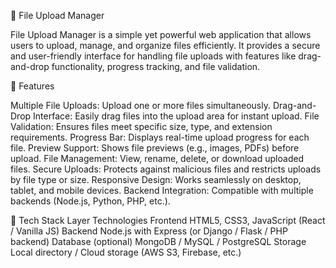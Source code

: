 📂 File Upload Manager

File Upload Manager is a simple yet powerful web application that allows users to upload, manage, and organize files efficiently. It provides a secure and user-friendly interface for handling file uploads with features like drag-and-drop functionality, progress tracking, and file validation.

🚀 Features

Multiple File Uploads: Upload one or more files simultaneously.
Drag-and-Drop Interface: Easily drag files into the upload area for instant upload.
File Validation: Ensures files meet specific size, type, and extension requirements.
Progress Bar: Displays real-time upload progress for each file.
Preview Support: Shows file previews (e.g., images, PDFs) before upload.
File Management: View, rename, delete, or download uploaded files.
Secure Uploads: Protects against malicious files and restricts uploads by file type or size.
Responsive Design: Works seamlessly on desktop, tablet, and mobile devices.
Backend Integration: Compatible with multiple backends (Node.js, Python, PHP, etc.).

🧰 Tech Stack
Layer	Technologies
Frontend	HTML5, CSS3, JavaScript (React / Vanilla JS)
Backend	Node.js with Express (or Django / Flask / PHP backend)
Database (optional)	MongoDB / MySQL / PostgreSQL
Storage	Local directory / Cloud storage (AWS S3, Firebase, etc.)
